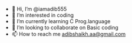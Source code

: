 - 👋 Hi, I’m @iamadib555
- 👀 I’m interested in coding
- 🌱 I’m currently learning C Prog.language 
- 💞️ I’m looking to collaborate on Basic coding 
- 📫 How to reach me adibshaikh.aa@gmail.com

<!---
iamadib555/iamadib555 is a ✨ special ✨ repository because its `README.md` (this file) appears on your GitHub profile.
You can click the Preview link to take a look at your changes.
--->
